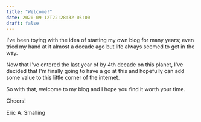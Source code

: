 ```yaml
---
title: "Welcome!"
date: 2020-09-12T22:28:32-05:00
draft: false
---
```

I've been toying with the idea of starting my own blog for many years; even tried my hand at it almost a decade ago but life always seemed to get in the way.

Now that I've entered the last year of by 4th decade on this planet, I've decided that I'm finally going to have a go at this and hopefully can add some value to this little corner of the internet.

So with that, welcome to my blog and I hope you find it worth your time.

Cheers!

Eric A. Smalling